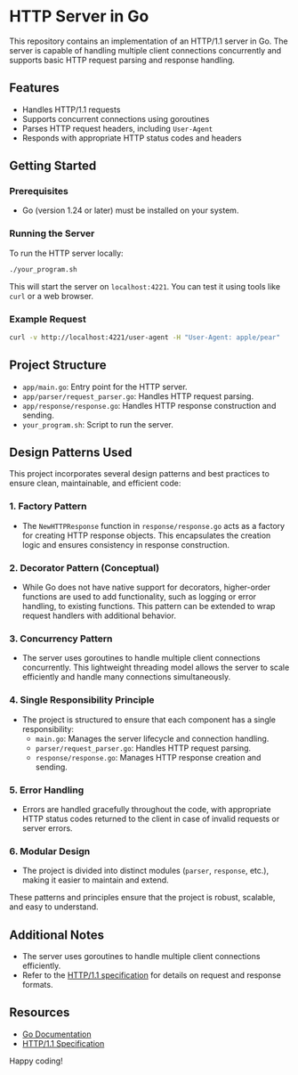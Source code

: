 # HTTP Server in Go

This repository contains an implementation of an HTTP/1.1 server in Go. The server is capable of handling multiple client connections concurrently and supports basic HTTP request parsing and response handling.

## Features
- Handles HTTP/1.1 requests
- Supports concurrent connections using goroutines
- Parses HTTP request headers, including `User-Agent`
- Responds with appropriate HTTP status codes and headers

## Getting Started

### Prerequisites
- Go (version 1.24 or later) must be installed on your system.

### Running the Server
To run the HTTP server locally:

```sh
./your_program.sh
```

This will start the server on `localhost:4221`. You can test it using tools like `curl` or a web browser.

### Example Request
```sh
curl -v http://localhost:4221/user-agent -H "User-Agent: apple/pear"
```

## Project Structure
- `app/main.go`: Entry point for the HTTP server.
- `app/parser/request_parser.go`: Handles HTTP request parsing.
- `app/response/response.go`: Handles HTTP response construction and sending.
- `your_program.sh`: Script to run the server.

## Design Patterns Used

This project incorporates several design patterns and best practices to ensure clean, maintainable, and efficient code:

### 1. **Factory Pattern**
- The `NewHTTPResponse` function in `response/response.go` acts as a factory for creating HTTP response objects. This encapsulates the creation logic and ensures consistency in response construction.

### 2. **Decorator Pattern (Conceptual)**
- While Go does not have native support for decorators, higher-order functions are used to add functionality, such as logging or error handling, to existing functions. This pattern can be extended to wrap request handlers with additional behavior.

### 3. **Concurrency Pattern**
- The server uses goroutines to handle multiple client connections concurrently. This lightweight threading model allows the server to scale efficiently and handle many connections simultaneously.

### 4. **Single Responsibility Principle**
- The project is structured to ensure that each component has a single responsibility:
  - `main.go`: Manages the server lifecycle and connection handling.
  - `parser/request_parser.go`: Handles HTTP request parsing.
  - `response/response.go`: Manages HTTP response creation and sending.

### 5. **Error Handling**
- Errors are handled gracefully throughout the code, with appropriate HTTP status codes returned to the client in case of invalid requests or server errors.

### 6. **Modular Design**
- The project is divided into distinct modules (`parser`, `response`, etc.), making it easier to maintain and extend.

These patterns and principles ensure that the project is robust, scalable, and easy to understand.

## Additional Notes
- The server uses goroutines to handle multiple client connections efficiently.
- Refer to the [HTTP/1.1 specification](https://www.w3.org/Protocols/rfc2616/rfc2616.html) for details on request and response formats.

## Resources
- [Go Documentation](https://golang.org/doc/)
- [HTTP/1.1 Specification](https://www.w3.org/Protocols/rfc2616/rfc2616.html)

Happy coding!
